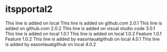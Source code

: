 # itspportal2
This line is added on local
This line is added on github.com 2.0.1
This line is added on github.com 2.0.2
This line is added on visual studio code 3.0.1
This line is added on local 1.0.1
This line is added on local 1.0.2
Feature 1.0.1
Feature 1.0.2
This line is added by easonlauatgithub on local 4.0.1
This line is added by easonlauatgithub on local 4.0.2